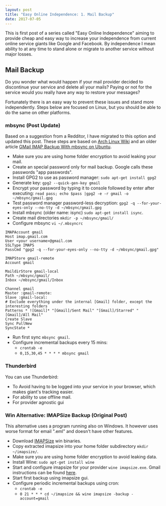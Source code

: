 ```yaml
---
layout: post
title: "Easy Online Independence: 1. Mail Backup"
date: 2017-07-05
---
```


This is first post of a series called "Easy Online Independence" aiming to provide cheap and easy way to increase your independence from current online service giants like Google and Facebook. By independence I mean ability to at any time to stand alone or migrate to another service without major losses.
 
## Mail Backup

Do you wonder what would happen if your mail provider decided to discontinue your service and delete all your mails? Paying or not for the service would you really have any way to restore your messages?

Fortunately there is an easy way to prevent these issues and stand more independently. Steps below are focused on Linux, but you should be able to do the same on other platforms.

### mbsync (Post Update)

Based on a suggestion from a Redditor, I have migrated to this option and updated this post. 
These steps are based on [Arch Linux Wiki](https://wiki.archlinux.org/index.php/Isync) and an older article [GMail IMAP Backup With mbsync on Ubuntu](https://chrisstreeter.com/archive/2009/04/gmail-imap-backup-with-mbsync-on-ubuntu.html).
- Make sure you are using home folder encryption to avoid leaking your mail.
- Create an special password only for mail backup. Google calls these passwords "app passwords".
- Install GPG2 to use as password manager: ```sudo apt-get install gpg2```
- Generate key: ```gpg2 --quick-gen-key gmail```
- Encrypt your password by typing it to console followed by enter after executing: ```read pass; echo $pass |gpg2 -e -r gmail -o ~/mbsync/gmail.gpg```
- Test password manager password-less decryption: ```gpg2 -q --for-your-eyes-only --no-tty -d ~/mbsync/gmail.gpg```
- Install mbsync (older name: isync) ```sudo apt-get install isync```.
- Create mail directories ```mkdir -p ~/mbsync/gmail/```
- Configure mbsync ```vi ~/.mbsyncrc```

```
IMAPAccount gmail
Host imap.gmail.com
User <your username>@gmail.com
SSLType IMAPS
PassCmd "gpg2 -q --for-your-eyes-only --no-tty -d ~/mbsync/gmail.gpg"

IMAPStore gmail-remote
Account gmail

MaildirStore gmail-local
Path ~/mbsync/gmail/
Inbox ~/mbsync/gmail/Inbox

Channel gmail
Master :gmail-remote:
Slave :gmail-local:
# Exclude everything under the internal [Gmail] folder, except the interesting folders
Patterns * ![Gmail]* "[Gmail]/Sent Mail" "[Gmail]/Starred" "[Gmail]/All Mail"
Create Slave
Sync PullNew
SyncState *
```

- Run first sync ```mbsync gmail```.
- Configure incremental backups every 15 mins:
  -  ```crontab -e```
  -  ```0,15,30,45 * * * * mbsync gmail```

### Thunderbird
You can use Thunderbird: 
- To Avoid having to be logged into your service in your browser, which makes giant's tracking easier.  
- For ability to use offline mail. 
- For provider agnostic gui


### Win Alternative: IMAPSize Backup (Original Post)

This alternative uses a program running also on Windows. It however uses worse format for email ".eml" and doesn't have other features.

- Download [IMAPSize](http://www.broobles.com/imapsize/imap-backup.php) win binaries.
- Copy extracted imapsize into your home folder subdirectory ```mkdir ~/imapsize/```.
- Make sure you are using home folder encryption to avoid leaking data.
- Install Wine: ```sudo apt-get install wine ```
- Start and configure imapsize for your provider ```wine imapsize.exe```. Gmail instructions can be found [here](https://support.google.com/mail/answer/7126229?hl=en).
- Start first backup using imapsize gui.
- Configure periodic incremental backups using cron:
  -  ```crontab -e```
  -  ```0 21 * * * cd ~/imapsize && wine imapsize -backup -account=gmail```

